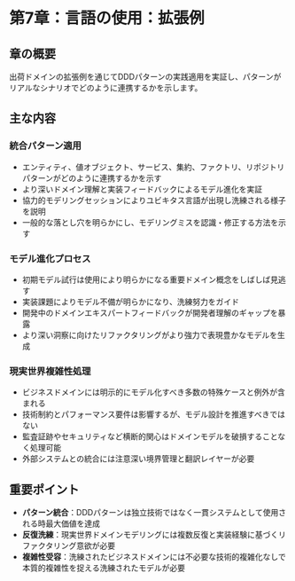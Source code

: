 # 第7章：言語の使用：拡張例

## 章の概要
出荷ドメインの拡張例を通じてDDDパターンの実践適用を実証し、パターンがリアルなシナリオでどのように連携するかを示します。

## 主な内容

### 統合パターン適用
- エンティティ、値オブジェクト、サービス、集約、ファクトリ、リポジトリパターンがどのように連携するかを示す
- より深いドメイン理解と実装フィードバックによるモデル進化を実証
- 協力的モデリングセッションによりユビキタス言語が出現し洗練される様子を説明
- 一般的な落とし穴を明らかにし、モデリングミスを認識・修正する方法を示す

### モデル進化プロセス
- 初期モデル試行は使用により明らかになる重要ドメイン概念をしばしば見逃す
- 実装課題によりモデル不備が明らかになり、洗練努力をガイド
- 開発中のドメインエキスパートフィードバックが開発者理解のギャップを暴露
- より深い洞察に向けたリファクタリングがより強力で表現豊かなモデルを生成

### 現実世界複雑性処理
- ビジネスドメインには明示的にモデル化すべき多数の特殊ケースと例外が含まれる
- 技術制約とパフォーマンス要件は影響するが、モデル設計を推進すべきではない
- 監査証跡やセキュリティなど横断的関心はドメインモデルを破損することなく処理可能
- 外部システムとの統合には注意深い境界管理と翻訳レイヤーが必要

## 重要ポイント
- **パターン統合**：DDDパターンは独立技術ではなく一貫システムとして使用される時最大価値を達成
- **反復洗練**：現実世界ドメインモデリングには複数反復と実装経験に基づくリファクタリング意欲が必要
- **複雑性受容**：洗練されたビジネスドメインには不必要な技術的複雑化なしで本質的複雑性を捉える洗練されたモデルが必要